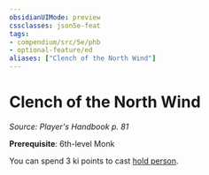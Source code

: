 ```yaml
---
obsidianUIMode: preview
cssclasses: json5e-feat
tags:
- compendium/src/5e/phb
- optional-feature/ed
aliases: ["Clench of the North Wind"]
---
```

# Clench of the North Wind
*Source: Player's Handbook p. 81*  

**Prerequisite**: 6th-level Monk

You can spend 3 ki points to cast [hold person](compendium/spells/hold-person.md).
